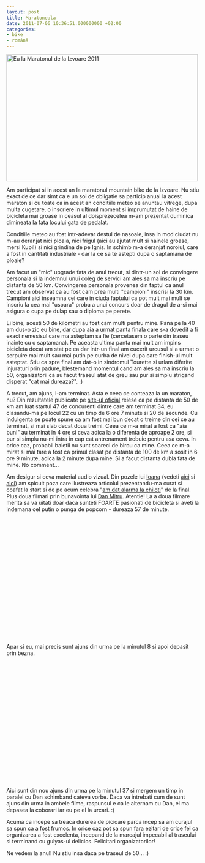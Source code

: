 ```yaml
---
layout: post
title: Maratoneala
date: 2011-07-06 10:36:51.000000000 +02:00
categories:
- bike
- română
---
```

<img src="https://content.rusiczki.net/2011/07/maraton-izvoare-2011-500x331.jpg" alt="Eu la Maratonul de la Izvoare 2011" title="Eu la Maratonul de la Izvoare 2011" width="500" height="331"/>

Am participat si in acest an la maratonul mountain bike de la Izvoare. Nu stiu exact de ce dar simt ca e un soi de obligatie sa particip anual la acest maraton si cu toate ca in acest an conditiile meteo se anuntau vitrege, dupa multa cugetare, o inscriere in ultimul moment si imprumutat de haine de bicicleta mai groase in ceasul al doisprezecelea m-am prezentat duminica dimineata la fata locului gata de pedalat.

Conditiile meteo au fost intr-adevar destul de nasoale, insa in mod ciudat nu m-au deranjat nici ploaia, nici frigul (aici au ajutat mult si hainele groase, mersi Kupi!) si nici grindina de pe Ignis. In schimb m-a deranjat noroiul, care a fost in cantitati industriale - dar la ce sa te astepti dupa o saptamana de ploaie?

Am facut un "mic" upgrade fata de anul trecut, si dintr-un soi de convingere personala si la indemnul unui coleg de servici am ales sa ma inscriu pe distanta de 50 km. Convingerea personala provenea din faptul ca anul trecut am observat ca au fost cam prea multi "campioni" inscrisi la 30 km. Campioni aici inseamna cei care in ciuda faptului ca pot mult mai mult se inscriu la cea mai "usoara" proba a unui concurs doar de dragul de a-si mai asigura o cupa pe dulap sau o diploma pe perete.

Ei bine, acesti 50 de kilometri au fost cam multi pentru mine. Pana pe la 40 am dus-o zic eu bine, dar dupa aia a urmat panta finala care s-a dovedit a fi exact nemesisul care ma asteptam sa fie (cercetasem o parte din traseu inainte cu o saptamana). Pe aceasta ultima panta mai mult am impins bicicleta decat am stat pe ea dar intr-un final am cucerit urcusul si a urmat o serpuire mai mult sau mai putin pe curba de nivel dupa care finish-ul mult asteptat. Stiu ca spre final am dat-o in sindromul Tourette si urlam diferite injuraturi prin padure, blestemand momentul cand am ales sa ma inscriu la 50, organizatorii ca au facut traseul atat de greu sau pur si simplu strigand disperat "cat mai dureaza?". :)

A trecut, am ajuns, l-am terminat. Asta e ceea ce conteaza la un maraton, nu? Din rezultatele publicate pe <a href="http://www.mtbmaratonbaiamare.ro">site-ul oficial</a> reiese ca pe distanta de 50 de km am luat startul 47 de concurenti dintre care am terminat 34, eu clasandu-ma pe locul 22 cu un timp de 6 ore 7 minute si 20 de secunde. Cu indulgenta se poate spune ca am fost mai bun decat o treime din cei ce au terminat, si mai slab decat doua treimi. Ceea ce m-a mirat a fost ca "aia buni" au terminat in 4 ore si ceva adica la o diferenta de aproape 2 ore, si pur si simplu nu-mi intra in cap cat antrenament trebuie pentru asa ceva. In orice caz, probabil baietii nu sunt soareci de birou ca mine. Ceea ce m-a mirat si mai tare a fost ca primul clasat pe distanta de 100 de km a sosit in 6 ore 9 minute, adica la 2 minute dupa mine. Si a facut distanta dubla fata de mine. No comment...

Am desigur si ceva material audio vizual. Din pozele lui <a href="http://www.facebook.com/profile.php?id=522031697">Ioana</a> (vedeti <a href="http://www.flickr.com/photos/ioana/sets/72157627107285516/">aici</a> si <a href="http://www.flickr.com/photos/ioana/sets/72157627000183787/">aici</a>) am spicuit poza care ilustreaza articolul prezentandu-ma curat si coafat la start si de pe acum celebra "<a href="https://content.rusiczki.net/2011/07/alarma-la-chiloti.jpg" class="fancybox">am dat alarma la chiloti</a>" de la final. Plus doua filmari prin bunavointa lui <a href="http://www.facebook.com/dan.mitru">Dan Mitru</a>. Atentie! La a doua filmare merita sa va uitati doar daca sunteti FOARTE pasionati de bicicleta si aveti la indemana cel putin o punga de popcorn - dureaza 57 de minute.

<object width="500" height="314"><param name="movie" value="http://www.youtube.com/v/4GmfXcjcw8M?version=3&amp;hl=en_US"></param><param name="allowFullScreen" value="true"></param><param name="allowscriptaccess" value="always"></param><embed src="http://www.youtube.com/v/4GmfXcjcw8M?version=3&amp;hl=en_US" type="application/x-shockwave-flash" width="500" height="314" allowscriptaccess="always" allowfullscreen="true"></embed></object>

Apar si eu, mai precis sunt ajuns din urma pe la minutul 8 si apoi depasit prin bezna.

<object width="500" height="314"><param name="movie" value="http://www.youtube.com/v/6KNLvJ_n19Y?version=3&amp;hl=en_US"></param><param name="allowFullScreen" value="true"></param><param name="allowscriptaccess" value="always"></param><embed src="http://www.youtube.com/v/6KNLvJ_n19Y?version=3&amp;hl=en_US" type="application/x-shockwave-flash" width="500" height="314" allowscriptaccess="always" allowfullscreen="true"></embed></object>

Aici sunt din nou ajuns din urma pe la minutul 37 si mergem un timp in paralel cu Dan schimband cateva vorbe. Daca va intrebati cum de sunt ajuns din urma in ambele filme, raspunsul e ca le alternam cu Dan, el ma depasea la coborari iar eu pe el la urcari. :)

Acuma ca incepe sa treaca durerea de picioare parca incep sa am curajul sa spun ca a fost frumos. In orice caz pot sa spun fara ezitari de orice fel ca organizarea a fost excelenta, incepand de la marcajul impecabil al traseului si terminand cu gulyas-ul delicios. Felicitari organizatorilor!

Ne vedem la anul! Nu stiu insa daca pe traseul de 50... :)
